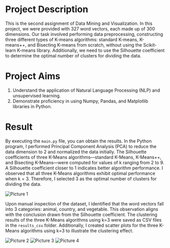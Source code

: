 # Project Description

This is the second assignment of Data Mining and Visualization. In this project, we were provided with 327 word vectors, each made up of 300 dimensions. Our task involved performing data preprocessing, constructing three different types of K-means algorithms: standard K-means, K-means++, and Bisecting K-means from scratch, without using the Scikit-learn K-means library. Additionally, we need to use the Silhouette coefficient to determine the optimal number of clusters for dividing the data.

# Project Aims

1. Understand the application of Natural Language Processing (NLP) and unsupervised learning.
2. Demonstrate proficiency in using Numpy, Pandas, and Matplotlib libraries in Python.

# Result

By executing the `main.py` file, you can obtain the results. In the Python program, I performed Principal Component Analysis (PCA) to reduce the data dimension to 2 and normalized the data initially. The Silhouette coefficients of three K-Means algorithms—standard K-Means, K-Means++, and Bisecting K-Means—were computed for values of k ranging from 2 to 9. A Silhouette coefficient closer to 1 indicates better algorithm performance. I observed that all three K-Means algorithms exhibit optimal performance when k = 3. Therefore, I selected 3 as the optimal number of clusters for dividing the data.

![Picture 1](path/to/picture1.png)

Upon manual inspection of the dataset, I identified that the word vectors fall into 3 categories: animal, country, and vegetable. This observation aligns with the conclusion drawn from the Silhouette coefficient. The clustering results of the three K-Means algorithms using k=3 were saved as CSV files in the `results_csv` folder. Additionally, I created scatter plots for the three K-Means algorithms using k=3 to illustrate the clustering effect.

![Picture 2](path/to/picture2.png)
![Picture 3](path/to/picture3.png)
![Picture 4](path/to/picture4.png)

